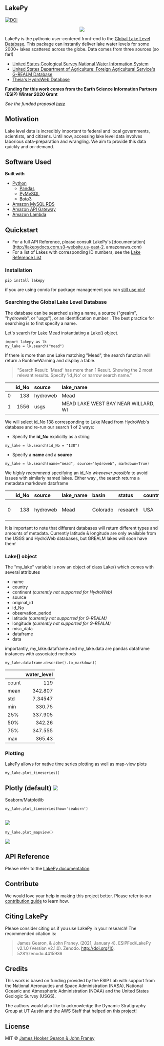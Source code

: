 ## LakePy
[![DOI](https://zenodo.org/badge/322186575.svg)](https://zenodo.org/badge/latestdoi/322186575)

<p align="center">
  <img src="docs/img/esipfr.png" />
</p>

LakePy is the pythonic user-centered front-end to the [Global Lake Level Database](https://github.com/ESIPFed/Global-Lake-Level-Database). This package can instantly
 deliver lake water levels for some 2000+ lakes scattered across the globe. Data comes from three sources (so far!)
 - [United States Geological Survey National Water Information System](https://waterdata.usgs.gov/nwis)
 - [United States Department of Agriculture: Foreign Agricultural Service's G-REALM Database](https://ipad.fas.usda.gov/cropexplorer/global_reservoir/)
 - [Theia's HydroWeb Database](http://hydroweb.theia-land.fr/)

 
**Funding for this work comes from the Earth Science Information Partners (ESIP) Winter 2020 Grant**

_See the funded proposal [here](https://www.esipfed.org/wp-content/uploads/2020/04/Gearon.pdf)_

## Motivation
Lake level data is incredibly important to federal and local governments, scientists, and citizens. Until now,
accessing lake level data involves laborious data-preparation and wrangling. We aim to provide this data quickly
and on-demand.

## Software Used
<b>Built with</b>
- [Python](https://www.python.org/)
  - [Pandas](https://pandas.pydata.org/)
  - [PyMySQL](https://pymysql.readthedocs.io/en/latest/)
  - [Boto3](https://boto3.readthedocs.io/)
- [Amazon MySQL RDS](https://aws.amazon.com/rds/mysql/)
- [Amazon API Gateway](https://aws.amazon.com/api-gateway/)
- [Amazon Lambda](https://aws.amazon.com/lambda/)

## Quickstart
- For a full API Reference, please consult LakePy's [documentation](http://lakepydocs.com.s3-website.us-east-2.
amazonaws.com)
- For a list of Lakes with corresponding ID numbers, see the [Lake Reference List](LakeReferenceList.csv)
### Installation
```
pip install lakepy
```
if you are using conda for package management you can
 [still use pip!](https://medium.com/@msarahan/anaconda-also-comes-with-pip-and-you-can-use-it-to-install-pypi-packages-into-conda-environments-9e7f021509f7)
### Searching the Global Lake Level Database
 The database can be searched using a name, a source ("grealm", "hydroweb", or "usgs"), or an identification number
 . The best practice for searching is to first specify a name.
 
 Let's search for [Lake Mead](https://en.wikipedia.org/wiki/Lake_Mead) instantiating a Lake() object.
```
import lakepy as lk
my_lake = lk.search("mead")
```
If there is more than one Lake matching "Mead", the search function will return a RuntimeWarning and display a table.

> "Search Result: 'Mead' has more than 1 Result. Showing the 2 most relevant results.
Specify 'id_No' or narrow search name."

|    |   id_No | source   | lake_name                           |
|---:|--------:|:---------|:------------------------------------|
|  0 |     138 | hydroweb | Mead                                |
|  1 |    1556 | usgs     | MEAD LAKE WEST BAY NEAR WILLARD, WI |

We will select id_No 138 corresponding to Lake Mead from HydroWeb's database and re-run our search 1 of 2 ways:
- Specify the **id_No** explicitly as a string

```
my_lake = lk.search(id_No = "138")
```

- Specify a **name** and a **source**
```
my_lake = lk.search(name="mead", source="hydroweb", markdown=True)
```
We _highly recommend_ specifying an id_No _whenever possible_ to avoid issues with similarly named lakes. Either way
, the search returns a metadata markdown dataframe

|    |   id_No | source   | lake_name   | basin    | status   | country   | end_date         |   latitude |   longitude | identifier   | start_date       |
|---:|--------:|:---------|:------------|:---------|:---------|:----------|:-----------------|-----------:|------------:|:-------------|:-----------------|
|  0 |     138 | hydroweb | Mead        | Colorado | research | USA       | 2014-12-29 00:21 |      36.13 |     -114.45 | L_mead       | 2000-06-14 10:22 |

It is important to note that different databases will return different types and amounts of metadata. Currently
 latitude & longitude are only available from the USGS and HydroWeb databases, but GREALM lakes will soon have them!
 
### Lake() object
 
 The "my_lake" variable is now an object of class Lake() which comes with several attributes
 
 - name
 - country
 - continent _(currently not supported for HydroWeb)_
 - source
 - original_id
 - id_No
 - observation_period
 - latitude _(currently not supported for G-REALM)_
 - longitude _(currently not supported for G-REALM)_
 - misc_data 
 - dataframe 
 - data 

importantly, my_lake.dataframe and my_lake.data are pandas dataframe instances with associated methods

```
my_lake.dataframe.describe().to_markdown()
```

|       |   water_level |
|:------|--------------:|
| count |     119       |
| mean  |     342.807   |
| std   |       7.34547 |
| min   |     330.75    |
| 25%   |     337.905   |
| 50%   |     342.26    |
| 75%   |     347.555   |
| max   |     365.43    |

### Plotting

LakePy allows for native time series plotting as well as map-view plots
```
my_lake.plot_timeseries()
```
Plotly (default)
![](docs/resources/plotly.png)
---
Seaborn/Matplotlib
```
my_lake.plot_timeseries(how='seaborn')
```
![](docs/resources/seaborn.png)
---
```
my_lake.plot_mapview()
```
![](docs/resources/contextily.png)

## API Reference
Please refer to the [LakePy documentation](http://lakepydocs.com.s3-website.us-east-2.amazonaws.com)

## Contribute

We would love your help in making this project better. Please refer to our
[contribution guide](https://github.com/ESIPFed/LakePy/blob/master/docs/contributing.md) to learn how. 

## Citing LakePy
Please consider citing us if you use LakePy in your research! The recommended citation is:
> James Gearon, & John Franey. (2021, January 4). ESIPFed/LakePy v2.1.0 (Version v2.1.0). Zenodo. http://doi.org/10.
5281/zenodo.4415936

## Credits
This work is based on funding provided by the ESIP Lab with support from the National Aeronautics and Space
Administration (NASA), National Oceanic and Atmospheric Administration (NOAA) and the United States Geologic
Survey (USGS). 
  
The authors would also like to acknowledge the Dynamic
Stratigraphy Group at UT Austin and the AWS
Staff that helped on this project!

## License

MIT © [James Hooker Gearon & John Franey](https://github.com/ESIPFed/GlobalLakeLevelDatabase/blob/master/LICENSE)
